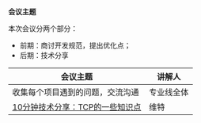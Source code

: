 **会议主题**

本次会议分两个部分：

- 前期：商讨开发规范，提出优化点；
- 后期：技术分享

| 会议主题                                                     | 讲解人 |
| ------------------------------------------------------------ | ------ |
| 收集每个项目遇到的问题，交流沟通 | 专业线全体  |
| [10分钟技术分享：TCP的一些知识点](http://192.168.11.214:8087/android-team/androidteamtogether/blob/master/%E6%8A%80%E6%9C%AF%E5%88%86%E4%BA%AB%E4%BC%9A%E8%AE%AE/TCP%E7%9A%84%E4%B8%80%E4%BA%9B%E5%B0%8F%E7%9F%A5%E8%AF%86.md) | 维特 |

